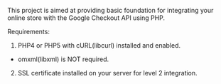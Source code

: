 This project is aimed at providing basic foundation for integrating your online store with the Google Checkout API using PHP.

Requirements:
1. PHP4 or PHP5 with cURL(libcurl) installed and enabled.
  * omxml(libxml) is NOT required.
2. SSL certificate installed on your server for level 2 integration.